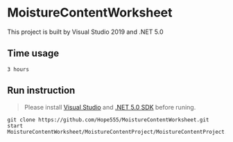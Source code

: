 # MoistureContentWorksheet

This project is built by Visual Studio 2019 and .NET 5.0

## Time usage
```
3 hours
```

## Run instruction
> Please install [Visual Studio](https://visualstudio.microsoft.com/downloads/) and [.NET 5.0 SDK](https://dotnet.microsoft.com/download/dotnet/5.0) before runing.
```
git clone https://github.com/Hope555/MoistureContentWorksheet.git
start MoistureContentWorksheet/MoistureContentProject/MoistureContentProject.sln
```
